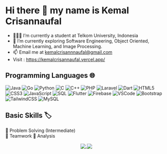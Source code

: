 # Hi there 👋 my name is Kemal Crisannaufal

- 👨🏽‍💻 I’m currently a student at Telkom University, Indonesia
- 🌱 I’m currently exploring Software Engineering, Object Oriented, Machine Learning, and Image Processing. 
- 📫 Email me at [kemalcrisannnaufal@gmail.com](mailto:kemalcrisannnaufal@gmail.com)
- Visit : https://kemalcrisannaufal.vercel.app/

## Programming Languages 🌐

![Java](https://img.shields.io/badge/Java-ED8B00?style=flat-square&logo=java&logoColor=white)
![Go](https://img.shields.io/badge/Go-00ADD8?style=flat-square&logo=go&logoColor=white)
![Python](https://img.shields.io/badge/Python-3776AB?style=flat-square&logo=python&logoColor=white)
![C](https://img.shields.io/badge/C-00599C?style=flat-square&logo=c&logoColor=white)
![C++](https://img.shields.io/badge/C++-00599C?style=flat-square&logo=cplusplus&logoColor=white)
![PHP](https://img.shields.io/badge/PHP-777BB4?style=flat-square&logo=php&logoColor=white)
![Laravel](https://img.shields.io/badge/Laravel-FF2D20?style=flat-square&logo=laravel&logoColor=white)
![Dart](https://img.shields.io/badge/Dart-0175C2?style=flat-square&logo=dart&logoColor=white)
![HTML5](https://img.shields.io/badge/HTML5-E34F26?style=flat-square&logo=html5&logoColor=white)
![CSS3](https://img.shields.io/badge/CSS3-1572B6?style=flat-square&logo=css3&logoColor=white)
![JavaScript](https://img.shields.io/badge/JavaScript-F7DF1E?style=flat-square&logo=javascript&logoColor=black)
![SQL](https://img.shields.io/badge/SQL-4479A1?style=flat-square&logo=sql&logoColor=white)
![Flutter](https://img.shields.io/badge/Flutter-02569B?style=flat-square&logo=flutter&logoColor=white)
![Firebase](https://img.shields.io/badge/Firebase-FFCA28?style=flat-square&logo=firebase&logoColor=black)
![VSCode](https://img.shields.io/badge/VSCode-007ACC?style=flat-square&logo=visual-studio-code&logoColor=white)
![Bootstrap](https://img.shields.io/badge/Bootstrap-7952B3?style=flat-square&logo=bootstrap&logoColor=white)
![TailwindCSS](https://img.shields.io/badge/Tailwind_CSS-06B6D4?style=flat-square&logo=tailwind-css&logoColor=white)
![MySQL](https://img.shields.io/badge/MySQL-4479A1?style=flat-square&logo=mysql&logoColor=white)


## Basic Skills 🏷️
 📌 Problem Solving (Intermediate)  
 📌 Teamwork
 📌 Analysis
 
<p align="center">
  <a href="https://github.com/kemalcrisannaufal">
    <img align="center" src="https://github-readme-stats.vercel.app/api?username=kemalcrisannaufal&show_icons=true&theme=radical" />
  </a>
  <a href="https://github.com/kemalcrisannaufal">
    <img align="center" src="https://github-readme-stats.vercel.app/api/top-langs/?username=kemalcrisannaufal&layout=compact" />
  </a>
</p>


